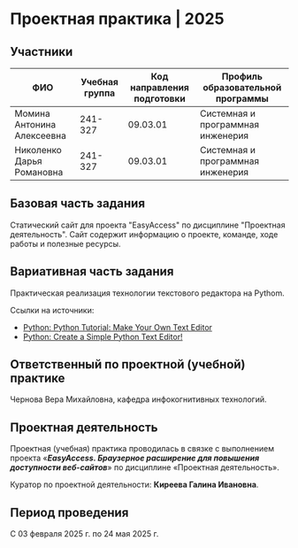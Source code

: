 # Проектная практика | 2025

## Участники

| ФИО | Учебная группа | Код направления подготовки | Профиль образовательной программы |
|-|-|-|-|
| Момина Антонина Алексеевна | 241-327 |09.03.01|Системная и программная инженерия|
| Николенко Дарья Романовна | 241-327 |09.03.01|Системная и программная инженерия|

## Базовая часть задания

Статический сайт для проекта "EasyAccess" по дисциплине "Проектная деятельность". Сайт содержит информацию о проекте, команде, ходе работы и полезные ресурсы.

## Вариативная часть задания

Практическая реализация технологии текстового редактора на Pythom. 

Ссылки на источники:
- [Python: Python Tutorial: Make Your Own Text Editor](https://www.youtube.com/watch?v=xqDonHEYPgA)
- [Python: Create a Simple Python Text Editor!](http://www.instructables.com/id/Create-a-Simple-Python-Text-Editor/)

## Ответственный по проектной (учебной) практике

Чернова Вера Михайловна, кафедра инфокогнитивных технологий.

## Проектная деятельность

Проектная (учебная) практика проводилась в связке с выполнением проекта «***EasyAccess. Браузерное расширение для повышения доступности веб-сайтов***» по дисциплине «Проектная деятельность».

Куратор по проектной деятельности: **Киреева Галина Ивановна**.

## Период проведения

С 03 февраля 2025 г. по 24 мая 2025 г.
